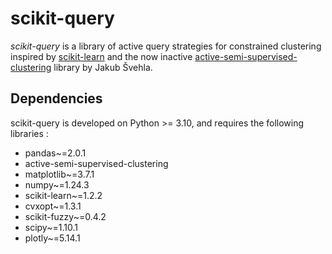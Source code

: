 # scikit-query

*scikit-query* is a library of active query strategies for constrained clustering inspired by [scikit-learn](https://scikit-learn.org)
and the now inactive [active-semi-supervised-clustering](https://github.com/datamole-ai/active-semi-supervised-clustering) library by Jakub Švehla.

## Dependencies

scikit-query is developed on Python >= 3.10, and requires the following libraries :

- pandas~=2.0.1
- active-semi-supervised-clustering
- matplotlib~=3.7.1
- numpy~=1.24.3
- scikit-learn~=1.2.2
- cvxopt~=1.3.1
- scikit-fuzzy~=0.4.2
- scipy~=1.10.1
- plotly~=5.14.1